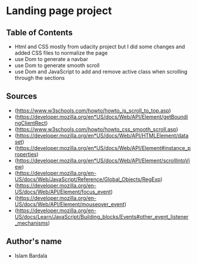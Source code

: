 # Landing page project

## Table of Contents

- Html and CSS mostly from udacity project but I did some changes and added CSS files to normalize the page
- use Dom to generate a navbar
- use Dom to generate smooth scroll
- use Dom and JavaScript to add and remove active class when scrolling through the sections


## Sources 

- (https://www.w3schools.com/howto/howto_js_scroll_to_top.asp)
- (https://developer.mozilla.org/en*US/docs/Web/API/Element/getBoundingClientRect)
- (https://www.w3schools.com/howto/howto_css_smooth_scroll.asp)
- (https://developer.mozilla.org/en*US/docs/Web/API/HTMLElement/dataset)
- (https://developer.mozilla.org/en*US/docs/Web/API/Element#instance_properties)
- (https://developer.mozilla.org/en*US/docs/Web/API/Element/scrollIntoView)
- (https://developer.mozilla.org/en-US/docs/Web/JavaScript/Reference/Global_Objects/RegExp)
- (https://developer.mozilla.org/en-US/docs/Web/API/Element/focus_event)
- (https://developer.mozilla.org/en-US/docs/Web/API/Element/mouseover_event)
- (https://developer.mozilla.org/en-US/docs/Learn/JavaScript/Building_blocks/Events#other_event_listener_mechanisms)

## Author's name

- Islam Bardala
